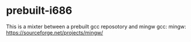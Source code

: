 # prebuilt-i686
 
This is a mixter between a prebuilt gcc reposotory and mingw
gcc:
mingw: https://sourceforge.net/projects/mingw/
